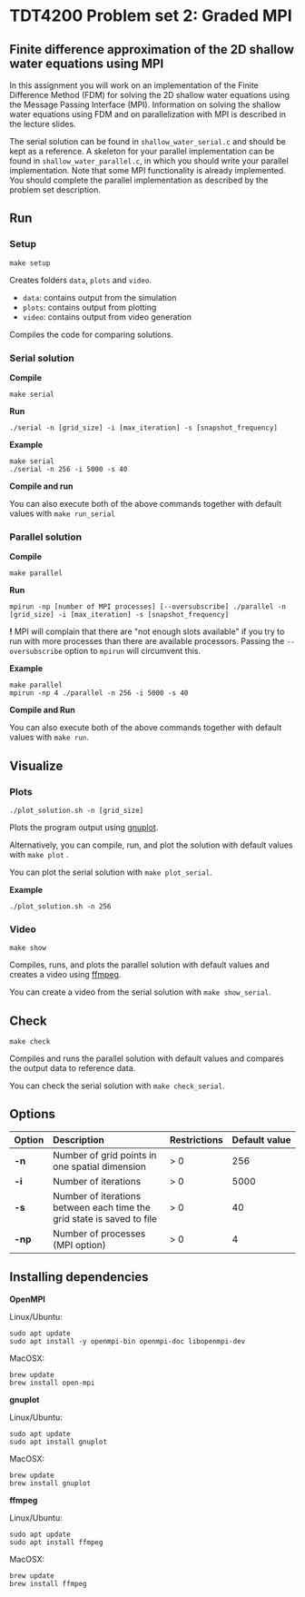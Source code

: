 # TDT4200 Problem set 2: Graded MPI

## Finite difference approximation of the 2D shallow water equations using MPI
In this assignment you will work on an implementation of the Finite Difference Method (FDM) for solving the 2D shallow water equations using the Message Passing Interface (MPI). Information on solving the shallow water equations using FDM and on parallelization with MPI is described in the lecture slides.

The serial solution can be found in `shallow_water_serial.c` and should be kept as a reference. A skeleton for your parallel implementation can be found in `shallow_water_parallel.c`, in which you should write your parallel implementation. Note that
some MPI functionality is already implemented. You should complete the parallel implementation as described by the problem set description.

## Run
### Setup
`make setup`

Creates folders `data`, `plots` and `video`.
- `data`: contains output from the simulation
- `plots`: contains output from plotting
- `video`: contains output from video generation

Compiles the code for comparing solutions.

### Serial solution
**Compile**

`make serial`

**Run**

`./serial -n [grid_size] -i [max_iteration] -s [snapshot_frequency]`

**Example**

```
make serial
./serial -n 256 -i 5000 -s 40
```

**Compile and run**

You can also execute both of the above commands together with default values with `make run_serial`

### Parallel solution
**Compile**

`make parallel`

**Run**

`mpirun -np [number of MPI processes] [--oversubscribe] ./parallel -n [grid_size] -i [max_iteration] -s [snapshot_frequency]`

**!** MPI will complain that there are "not enough slots available" if you try to run with more processes than there are available processors. Passing the `--oversubscribe` option to `mpirun` will circumvent this.

**Example**

```
make parallel
mpirun -np 4 ./parallel -n 256 -i 5000 -s 40
```

**Compile and Run**

You can also execute both of the above commands together with default values with `make run`.

## Visualize
### Plots
`./plot_solution.sh -n [grid_size]`

Plots the program output using [gnuplot](http://gnuplot.sourceforge.net).

Alternatively, you can compile, run, and plot the solution with default values with `make plot` .

You can plot the serial solution with `make plot_serial`.

**Example**

`./plot_solution.sh -n 256`

### Video
`make show`

Compiles, runs, and plots the parallel solution with default values and creates a video using [ffmpeg](https://ffmpeg.org).

You can create a video from the serial solution with `make show_serial`.

## Check
`make check`

Compiles and runs the parallel solution with default values and compares the output data to reference data.

You can check the serial solution with `make check_serial`.

## Options
Option | Description | Restrictions | Default value
:------------ | :------------ | :------------ | :------------
**-n** | Number of grid points in one spatial dimension | > 0 | 256
**-i** | Number of iterations | > 0 | 5000
**-s** | Number of iterations between each time the grid state is saved to file | > 0 | 40
**-np**| Number of processes (MPI option) | > 0 | 4

## Installing dependencies
**OpenMPI**

Linux/Ubuntu:

```
sudo apt update
sudo apt install -y openmpi-bin openmpi-doc libopenmpi-dev
```

MacOSX:

```
brew update
brew install open-mpi
```

**gnuplot**

Linux/Ubuntu:

```
sudo apt update
sudo apt install gnuplot
```

MacOSX:

```
brew update
brew install gnuplot
```

**ffmpeg**

Linux/Ubuntu:

```
sudo apt update
sudo apt install ffmpeg
```

MacOSX:

```
brew update
brew install ffmpeg
```
